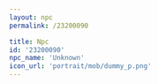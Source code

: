 ```yaml
---
layout: npc
permalink: /23200090

title: Npc
id: '23200090'
npc_name: 'Unknown'
icon_url: 'portrait/mob/dummy_p.png'
---
```

